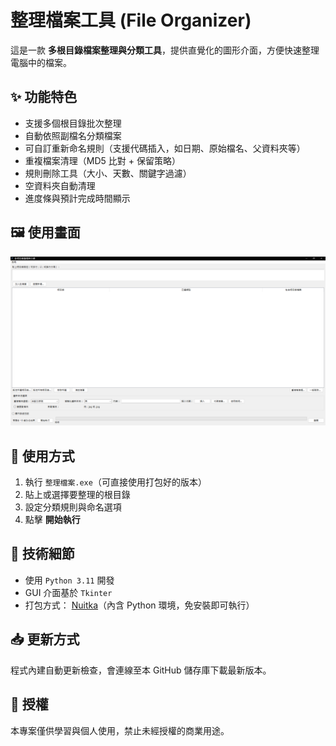 # 整理檔案工具 (File Organizer)

這是一款 **多根目錄檔案整理與分類工具**，提供直覺化的圖形介面，方便快速整理電腦中的檔案。  

## ✨ 功能特色
- 支援多個根目錄批次整理  
- 自動依照副檔名分類檔案  
- 可自訂重新命名規則（支援代碼插入，如日期、原始檔名、父資料夾等）  
- 重複檔案清理（MD5 比對 + 保留策略）  
- 規則刪除工具（大小、天數、關鍵字過濾）  
- 空資料夾自動清理  
- 進度條與預計完成時間顯示  

## 🖼️ 使用畫面
![screenshot](docs/ui-main.png)  


## 🚀 使用方式
1. 執行 `整理檔案.exe`（可直接使用打包好的版本）  
2. 貼上或選擇要整理的根目錄  
3. 設定分類規則與命名選項  
4. 點擊 **開始執行**  

## 🔧 技術細節
- 使用 `Python 3.11` 開發  
- GUI 介面基於 `Tkinter`  
- 打包方式： [Nuitka](https://nuitka.net/)（內含 Python 環境，免安裝即可執行）  

## 📥 更新方式
程式內建自動更新檢查，會連線至本 GitHub 儲存庫下載最新版本。  

## 📜 授權
本專案僅供學習與個人使用，禁止未經授權的商業用途。
